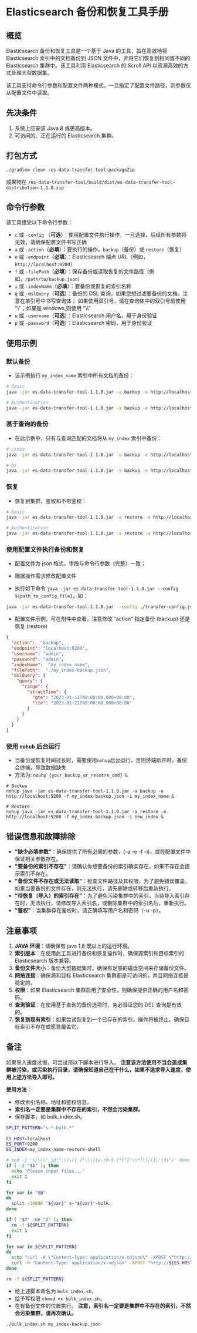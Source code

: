 # Elasticsearch 备份和恢复工具手册

## 概览

Elasticsearch 备份和恢复工具是一个基于 Java 的工具，旨在高效地将 Elasticsearch 索引中的文档备份到 JSON 文件中，并将它们恢复到相同或不同的 Elasticsearch 集群中。该工具利用 Elasticsearch 的 Scroll API 以资源高效的方式处理大型数据集。

该工具支持命令行参数和配置文件两种模式，一旦指定了配置文件路径，则参数仅从配置文件中读取。

## 先决条件

1. 系统上应安装 Java 8 或更高版本。
2. 可访问的、正在运行的 Elasticsearch 集群。

## 打包方式
```bash
./gradlew clean :es-data-transfer-tool:packageZip
```
成果物在 `/es-data-transfer-tool/build/dist/es-data-transfer-tool-distribution-1.1.0.zip`

## 命令行参数

该工具接受以下命令行参数：

- `c` 或 `-config` （**可选**）：使用配置文件执行操作，一旦选择，后续所有参数将无效，请确保配置文件书写正确
- `a` 或 `-action`（**必填**）：要执行的操作，`backup`（备份）或 `restore`（恢复）
- `e` 或 `-endpoint`（**必填**）：Elasticsearch 端点 URL（例如，`http://localhost:9200`）
- `f` 或 `-filePath`（**必填**）：保存备份或读取恢复的文件路径（例如，`/path/to/backup.json`）
- `i` 或 `-indexName`（**必填**）：要备份或恢复的索引名称
- `q` 或 `-dslQuery`（**可选**）：备份的 DSL 查询，如果您想过滤要备份的文档。注意在单引号中书写查询体； 如果使用双引号，请在查询体中的双引号前使用 "\\"；如果是 windows,则使用 "\\\\"
- `u` 或 `-username`（**可选**）：Elasticsearch 用户名，用于身份验证
- `p` 或 `-password`（**可选**）：Elasticsearch 密码，用于身份验证

## 使用示例

### 默认备份

- 该示例执行 `my_index_name` 索引中所有文档的备份：
```bash
# Basic
java -jar es-data-transfer-tool-1.1.0.jar -a backup -e http://localhost:9200 -f my_index-backup.json -i my_index_name

# Authentication
java -jar es-data-transfer-tool-1.1.0.jar -a backup -e http://localhost:9200 -f my_index-backup.json -i my_index_name -u my_user -p my_password
```

### 基于查询的备份

- 在此示例中，只有与查询匹配的文档将从 `my_index` 索引中备份：
```bash
# Linux
java -jar es-data-transfer-tool-1.1.0.jar -a backup -e http://localhost:9200 -f my_index-backup.json -i my_index_name -q '{"query":{"range":{"structTime":{"gte":"2023-01-11T00:10:00.000+08:00","lte":"2023-02-07T22:50:00.000+08:00"}}}}'

# Or
java -jar es-data-transfer-tool-1.1.0.jar -a backup -e http://localhost:9200 -f my_index-backup.json -i my_index_name -q "{\"query\":{\"range\":{\"structTime\":{\"gte\":\"2023-01-11T00:10:00.000+08:00\",\"lte\":\"2023-02-07T22:50:00.000+08:00\"}}}}"
```

 ### 恢复

- 恢复到集群，鉴权和不带鉴权：
```bash
# Basic
java -jar es-data-transfer-tool-1.1.0.jar -a restore -e http://localhost:9200 -f my_index-backup.json -i new_index

# Authentication 
java -jar es-data-transfer-tool-1.1.0.jar -a restore -e http://localhost:9200 -f my_index-backup.json -i new_index -u my_user -p my_password
```

### 使用配置文件执行备份和恢复

- 配置文件为 json 格式，字段与命令行参数（完整）一致；
- 跟据操作需求修改配置文件

- 执行如下命令 `java -jar es-data-transfer-tool-1.1.0.jar --config ${path_to_config_file}`，如：
```bash
java -jar es-data-transfer-tool-1.1.0.jar --config ./transfer-config.json
```

- 配置文件示例，可在附件中查看，注意修改 “action” 指定备份 (backup) 还是恢复 (restore)
```json
{
  "action":  "backup",
  "endpoint": "localhost:9200",
  "username": "admin",
  "password": "admin",
  "indexName":  "my_index_name",
  "filePath":  "./my_index-backup.json",
  "dslQuery": {
    "query": {
      "range": {
        "structTime": {
          "gte": "2023-01-11T00:00:00.000+08:00",
          "lte": "2023-01-21T00:00:00.000+08:00"
        }
      }
    }
  }
}
```

### 使用 `nohub` 后台运行
- 当备份或恢复时间过长时，需要使用`nohup`后台运行，否则终端断开时，备份会终端，导致数据缺失
- 方法为: `nouhp {your_backup_or_resotre_cmd} &`
```
# Backup
nohup java -jar es-data-transfer-tool-1.1.0.jar -a backup -e http://localhost:9200 -f my_index-backup.json -i my_index_name &

# Restore
nohup java -jar es-data-transfer-tool-1.1.0.jar -a restore -e http://localhost:9200 -f my_index-backup.json -i new_index & 

```

## 错误信息和故障排除

- **"缺少必填参数"**：确保提供了所有必需的参数，(-a -e -f -i)，或在配置文件中保证相关参数存在。
- **"要备份的索引不存在"**：请确认你想要备份的索引确实存在，如果不存在会提示索引不存在。
- **"备份文件不存在或无法读取"**：检查文件路径及其权限，为了避免错误覆盖，如果当要备份的文件存在，则无法执行，请先删除或转移后重新执行。
- **"待恢复（导入）的索引存在"**：为了避免污染集群中的索引，当待导入索引存在时，无法执行，请修改导入索引名，或删除集群中的索引名后，重新执行。
- **"鉴权"**：当集群存在鉴权时，请正确填写用户名和密码（-u -p）。

## 注意事项

1. **JAVA 环境**：请确保有 java 1.8 既以上的运行环境。
2. **索引版本**：在使用此工具进行备份和恢复操作时，确保源索引和目标索引的 Elasticsearch 版本兼容。
3. **备份文件大小**：备份大型数据集时，确保有足够的磁盘空间来存储备份文件。
4. **网络连接**：确保源和目标 Elasticsearch 集群都是可访问的，并且网络连接是稳定的。
5. **权限**：如果 Elasticsearch 集群启用了安全性，则确保提供正确的用户名和密码。
6. **查询验证**：在使用基于查询的备份选项时，务必验证您的 DSL 查询是有效的。
7. **恢复到现有索引**：如果尝试恢复到一个已存在的索引，操作将被终止。确保目标索引不存在或愿意覆盖它。


## 备注

如果导入速度过慢，可尝试用以下脚本进行导入。 **注意该方法使用不当会造成集群被污染，或污染执行目录，请确保知道自己在干什么，如果不追求导入速度，使用上述方法导入即可。**

**使用方法**：

- 修改索引名称、地址和鉴权信息。
- **索引名一定要是集群中不存在的索引，不然会污染集群。**
- 保存脚本，如 bulk_index.sh。

```bash
SPLIT_PATTERN="s-*-bulk.*"
  
ES_HOST=localhost
ES_PORT=9200
ES_INDEX=my_index_name-restore-shell

# sed -i 's/\(\"_id\":\)\([ ]*\)\([a-z0-9-]*[^}^\s*]\)/\1\"\3\"/' demo.txt
if [ -z "$1" ]; then
  echo "Please input files..."
  exit 1
fi

for var in "$@"
do
  split -10000 "${var}" s-"${var}"-bulk.
done

if [ "$?" -ne "0" ]; then
  rm -f ${SPLIT_PATTERN}
  exit 1
fi

for var in ${SPLIT_PATTERN}
do
  echo "curl -H \"Content-Type: application/x-ndjson\" -XPOST \"http://${ES_HOST}:${ES_PORT}/${ES_INDEX}/_bulk?pretty\" --data-binary \"@${var}\""
  curl -H "Content-Type: application/x-ndjson" -XPOST "http://${ES_HOST}:${ES_PORT}/${ES_INDEX}/_bulk?pretty" --data-binary "@${var}" 1> /dev/null 2>&1
done

rm -f ${SPLIT_PATTERN}
```

- 给上述脚本命名为 `bulk_index.sh`，
- 给予写权限 `chmod +x bulk_index.sh`，
- 在有备份文件的位置执行。
**注意，索引名一定要是集群中不存在的索引，不然会污染集群，请再次确认。**
```bash
./bulk_index.sh my_index-backup.json
```

